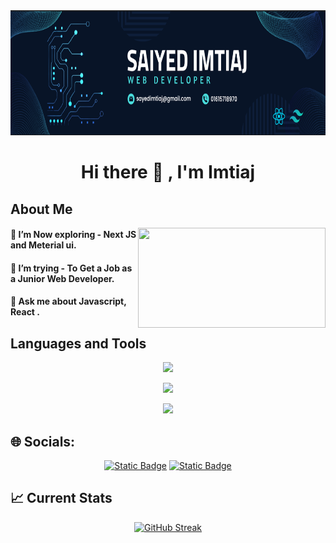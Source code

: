 <img src="https://raw.githubusercontent.com/saiyedimtiaj/saiyedimtiaj/main/assets/banner.PNG" width="100%" height="200">

# <p align="center">Hi there 👋 , I'm Imtiaj</p>

## About Me


<!-- - 🔭 I’m currently working on ... -->


<div align="left">
<a><img align="right" src="https://miro.medium.com/v2/resize:fit:4800/format:webp/1*yw0TnheAGN-LPneDaTlaxw.gif" width="300" height="160"/></a>
</div>


#### 🌱  I’m Now exploring - Next JS and Meterial ui.

#### 🤔 I’m trying - To Get a Job as a Junior Web Developer.
#### 💬 Ask me about Javascript, React .

## Languages and Tools 

<p align="center">
  <a href="https://skillicons.dev">
    <img src="https://skillicons.dev/icons?i=html,css,tailwind,bootstrap,javascript,react" />
  </a>
</p>
<p align="center">
  <a href="https://skillicons.dev">
    <img src="https://skillicons.dev/icons?i=firebase,nodejs,express,mongodb,nextjs,materialui" />
  </a>
</p>
<p align="center">
  <a href="https://skillicons.dev">
    <img src="https://skillicons.dev/icons?i=git,vscode,figma" />
  </a>
</p>

## 🌐 Socials:
<p align="center">
<a href="https://www.linkedin.com/in/saiyed-mohammad-imtiaj-79217a2a4/"><img alt="Static Badge" src="https://img.shields.io/badge/linkedin-%230077B8.svg?style=for-the-badge&logo=linkedin&logoColor=white"></a>
<a href='https://www.facebook.com/saiyed.imtiaz'>
<img alt="Static Badge" src="https://img.shields.io/badge/facebook-%230077B5.svg?style=for-the-badge&logo=facebook&logoColor=white"></a></p>

## 📈 Current Stats
<p align="center"> <a href="https://git.io/streak-stats"><img src="https://github-readme-streak-stats.herokuapp.com?user=saiyedimtiaj&theme=shadow-blue&hide_border=true" alt="GitHub Streak" /></a></p>



